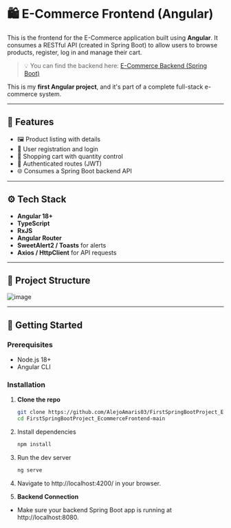 # 🛍️ E-Commerce Frontend (Angular)

This is the frontend for the E-Commerce application built using **Angular**. It consumes a RESTful API (created in Spring Boot) to allow users to browse products, register, log in and manage their cart.

> 💡 You can find the backend here: [E-Commerce Backend (Spring Boot)](https://github.com/AlejoAmaris03/FirstSpringBootProject_EcommerceBackend)

This is my **first Angular project**, and it's part of a complete full-stack e-commerce system.

---

## 📌 Features

- 🖼️ Product listing with details
- 👤 User registration and login
- 🧺 Shopping cart with quantity control
- 🔐 Authenticated routes (JWT)
- 🌐 Consumes a Spring Boot backend API

---

## ⚙️ Tech Stack

- **Angular 18+**
- **TypeScript**
- **RxJS**
- **Angular Router**
- **SweetAlert2 / Toasts** for alerts
- **Axios / HttpClient** for API requests

---

## 📁 Project Structure
![image](https://github.com/user-attachments/assets/4fa4e588-3931-4072-9a0c-760c199e36c7)

---

## 🚀 Getting Started

### Prerequisites

- Node.js 18+
- Angular CLI

### Installation

1. **Clone the repo**
   ```bash
   git clone https://github.com/AlejoAmaris03/FirstSpringBootProject_EcommerceFrontend.git
   cd FirstSpringBootProject_EcommerceFrontend-main

2. Install dependencies
   ```bash
   npm install

3. Run the dev server
   ```bash
   ng serve

4. Navigate to http://localhost:4200/ in your browser.

5. **Backend Connection**
- Make sure your backend Spring Boot app is running at http://localhost:8080.
